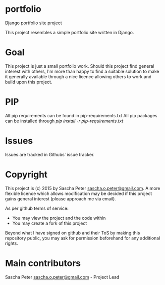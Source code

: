 # portfolio
Django portfolio site project

This project resembles a simple portfolio site written in Django.

# Goal
This project is just a small portfolio work.
Should this project find general interest with others, I'm more than
happy to find a suitable solution to make it generally available through
a nice licence allowing others to work and build upon this project.

# PIP
All pip requirements can be found in pip-requirements.txt
All pip packages can be installed through *pip install -r pip-requirements.txt*

# Issues
Issues are tracked in Githubs' issue tracker.

# Copyright
This project is (c) 2015 by Sascha Peter <sascha.o.peter@gmail.com>.
A more flexible licence which allows modification may be decided if this project
gains general interest (please approach me via email).

As per github terms of service:
* You may view the project and the code within
* You may create a fork of this project

Beyond what I have signed on github and their ToS by making
this repository public, you may ask for permission beforehand
for any additional rights.

# Main contributors
Sascha Peter <sascha.o.peter@gmail.com> - Project Lead
